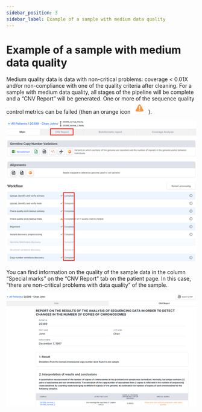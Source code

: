 ```yaml
---
sidebar_position: 3
sidebar_label: Example of a sample with medium data quality
---
```


# Example of a sample with medium data quality

Medium quality data is data with non-critical problems: coverage &lt; 0.01X and/or non-compliance with one of the quality criteria after cleaning. For a sample with medium data quality, all stages of the pipeline will be complete and a “CNV Report” will be generated. One or more of the sequence quality control metrics can be failed (then an orange icon 
![44](/img/eng/44-warning-status.png) ).

![45](/img/eng/45-main-page-medium-data-quality.png)

You can find information on the quality of the sample data in the column “Special marks” on the “CNV Report” tab on the patient page. In this case, “there are non-critical problems with data quality” of the sample.

![46](/img/eng/46-cnv-report-medium-quality-data.png)
